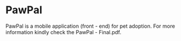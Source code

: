 # **PawPal**

PawPal is a mobile application (front - end) for pet adoption. For more information kindly check the PawPal - Final.pdf.
